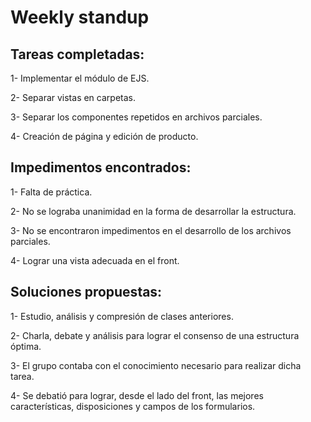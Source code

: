 # Weekly standup

## Tareas completadas:

1- Implementar el módulo de EJS.

2- Separar vistas en carpetas.

3- Separar los componentes repetidos en archivos parciales.

4- Creación de página y edición de producto.

## Impedimentos encontrados:

1- Falta de práctica.

2- No se lograba unanimidad en la forma de desarrollar la estructura.

3- No se encontraron impedimentos en el desarrollo de los archivos parciales.

4- Lograr una vista adecuada en el front.

## Soluciones propuestas:

1- Estudio, análisis y compresión de clases anteriores.

2- Charla, debate y análisis para lograr el consenso de una estructura óptima.

3- El grupo contaba con el conocimiento necesario para realizar dicha tarea.

4- Se debatió para lograr, desde el lado del front, las mejores características, disposiciones y campos de los formularios.